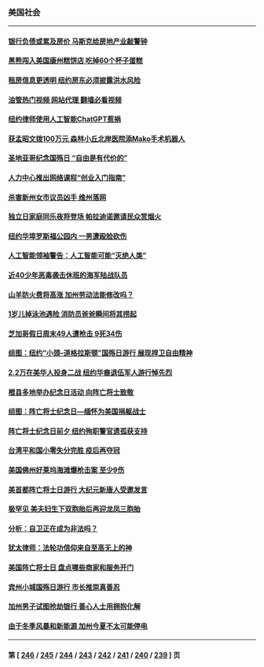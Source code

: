 ### 美国社会
---
#### [银行负债或累及房价 马斯克给房地产业敲警钟](../../pages/ncid1078160/n14007333.md?05312045) 
#### [黑熊闯入美国康州糕饼店 吃掉60个杯子蛋糕](../../pages/ncid1078160/n14007034.md?05312045) 
#### [租房信息更透明 纽约房东必须披露洪水风险](../../pages/ncid1078160/n14007069.md?05312045) 
#### [油管热门视频 网站代理 翻墙必看视频](http://138.2.39.72:81/youtube.html?epic-marker?05312045)
#### [纽约律师使用人工智能ChatGPT惹祸](../../pages/ncid1078160/n14007067.md?05312045) 
#### [获孟昭文拨100万元 森林小丘北岸医院添Mako手术机器人](../../pages/ncid1078160/n14007080.md?05312045) 
#### [圣地亚哥纪念国殇日 “自由是有代价的”](../../pages/ncid1078160/n14006558.md?05312045) 
#### [人力中心推出网络课程“创业入门指南”](../../pages/ncid1078160/n14007056.md?05312045) 
#### [杀害新州女市议员凶手 维州落网](../../pages/ncid1078160/n14007077.md?05312045) 
#### [独立日家庭同乐夜将登场 帕拉迪诺邀请民众赏烟火](../../pages/ncid1078160/n14007085.md?05312045) 
#### [纽约华埠罗斯福公园内 一男遭殴脸砍伤](../../pages/ncid1078160/n14007071.md?05312045) 
#### [人工智能领袖警告：人工智能可能“灭绝人类”](../../pages/ncid1078160/n14007041.md?05312045) 
#### [近40少年恶毒袭击休班的海军陆战队员](../../pages/ncid1078160/n14006968.md?05312045) 
#### [山羊防火费将高涨 加州劳动法能修改吗？](../../pages/ncid1078160/n14006950.md?05312045) 
#### [1岁儿掉泳池遇险 消防员爸爸瞬间将其捞起](../../pages/ncid1078160/n14006460.md?05312045) 
#### [芝加哥假日周末49人遭枪击 9死34伤](../../pages/ncid1078160/n14006859.md?05312045) 
#### [组图：纽约“小颈–道格拉斯顿”国殇日游行 展现捍卫自由精神](../../pages/ncid1078160/n14006392.md?05312045) 
#### [2.2万在美华人投身二战 纽约华裔退伍军人游行悼先烈](../../pages/ncid1078160/n14006374.md?05312045) 
#### [橙县多地举办纪念日活动 向阵亡将士致敬](../../pages/ncid1078160/n14006441.md?05312045) 
#### [组图：阵亡将士纪念日—缅怀为美国捐躯战士](../../pages/ncid1078160/n14006206.md?05312045) 
#### [阵亡将士纪念日前夕 纽约殉职警官遗孤获支持](../../pages/ncid1078160/n14006288.md?05312045) 
#### [台湾平和国小零失分完胜 疫后再夺冠](../../pages/ncid1078160/n14006367.md?05312045) 
#### [美国佛州好莱坞海滩爆枪击案 至少9伤](../../pages/ncid1078160/n14006266.md?05312045) 
#### [美首都阵亡将士日游行 大纪元新唐人受邀发言](../../pages/ncid1078160/n14006247.md?05312045) 
#### [极罕见 美夫妇生下双胞胎后再迎龙凤三胞胎](../../pages/ncid1078160/n14005717.md?05312045) 
#### [分析：自卫正在成为非法吗？](../../pages/ncid1078160/n14005833.md?05312045) 
#### [犹太律师：法轮功信仰来自至高无上的神](../../pages/ncid1078160/n14005864.md?05312045) 
#### [美国阵亡将士日 盘点哪些商家和服务开门](../../pages/ncid1078160/n14005894.md?05312045) 
#### [宾州小城国殇日游行 市长推崇真善忍](../../pages/ncid1078160/n14005890.md?05312045) 
#### [加州男子试图抢劫银行 善心人士用拥抱化解](../../pages/ncid1078160/n14005760.md?05312045) 
#### [由于冬季风暴和新能源 加州今夏不太可能停电](../../pages/ncid1078160/n14005767.md?05312045) 

---
#### 第 [ [246](./246.md?05312045) / [245](./245.md?05312045) / [244](./244.md?05312045) / [243](./243.md?05312045) / [242](./242.md?05312045) / [241](./241.md?05312045) / [240](./240.md?05312045) / [239](./239.md?05312045) ] 页
